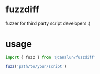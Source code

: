 # fuzzdiff 
fuzzer for third party script developers :)

# usage

```js
import { fuzz } from '@canalun/fuzzdiff'

fuzz('path/to/your/script')
```